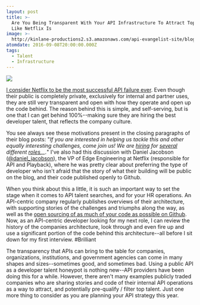```yaml
---
layout: post
title: >-
  Are You Being Transparent With Your API Infrastructure To Attract Top Talent
  Like Netflix Is
image: >-
  http://kinlane-productions2.s3.amazonaws.com/api-evangelist-site/blog/Work_at_Netflix.png
atomdate: 2016-09-08T20:00:00.000Z
tags:
  - Talent
  - Infrastructure
---
```

[![](http://kinlane-productions2.s3.amazonaws.com/api-evangelist-site/blog/Work_at_Netflix.png)](https://jobs.netflix.com/jobs)

[I consider Netflix to be the most successful API failure ever](http://apievangelist.com/2016/09/07/the-netflix-public-api-was-the-most-successful-api-failure-ever/). Even though their public is completely private, exclusively for internal and partner uses, they are still very transparent and open with how they operate and open up the code behind. The reason behind this is simple, and self-serving, but is one that I can get behind 100%--making sure they are hiring the best developer talent, that reflects the company culture.

You see always see these motivations present in the closing paragraphs of their blog posts: "_If you are interested in helping us tackle this and other equally interesting challenges, come join us! We are [hiring](https://jobs.netflix.com/jobs/860912) for [several](https://jobs.netflix.com/jobs/860577) different [roles](https://jobs.netflix.com/jobs/860522)__._" I've also had this discussion with Daniel Jacobson ([@daniel\_jacobson](https://twitter.com/daniel_jacobson)), the VP of Edge Engineering at Netflix (responsible for API and Playback), where he was pretty clear about preferring the type of developer who isn't afraid that the story of what their building will be public on the blog, and their code published openly to Github.

When you think about this a little, it is such an important way to set the stage when it comes to API talent searches, and for your HR operations. An API-centric company regularly publishes overviews of their architecture, with supporting stories of the challenges and triumphs along the way, as well as the [open sourcing of as much of your code as possible on Github](https://github.com/netflix/). Now, as an API-centric developer looking for my next role, I can review the history of the companies architecture, look through and even fire up and use a significant portion of the code behind this architecture--all before I sit down for my first interview. #Brilliant

The transparency that APIs can bring to the table for companies, organizations, institutions, and government agencies can come in many shapes and sizes--sometimes good, and sometimes bad. Using a public API as a developer talent honeypot is nothing new--API providers have been doing this for a while. However, there aren't many examples publicly traded companies who are sharing stories and code of their internal API operations as a way to attract, and potentially pre-qualify / filter top talent. Just one more thing to consider as you are planning your API strategy this year.